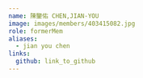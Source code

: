 ```yaml
---
name: 陳鑒佑 CHEN,JIAN-YOU 
image: images/members/403415082.jpg 
role: formerMem
aliases:
  - jian you chen
links:
  github: link_to_github 
---
```

